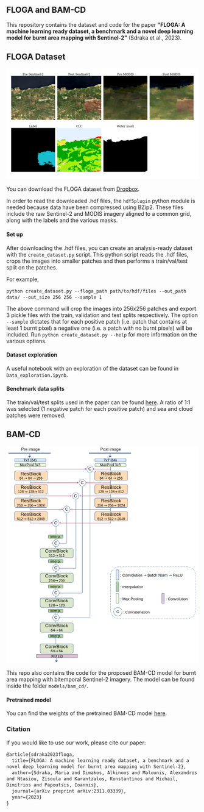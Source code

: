 ## FLOGA and BAM-CD

This repository contains the dataset and code for the paper **"FLOGA: A machine learning ready dataset, a benchmark and a novel deep learning model for burnt area mapping with Sentinel-2"** (Sdraka et al., 2023).

## FLOGA Dataset

![FLOGA sample](assets/dataset_sample.png)

You can download the FLOGA dataset from [Dropbox](https://www.dropbox.com/scl/fo/3sqbs3tioox7s5vb4jmwl/h?rlkey=5p3e7wa5al4cy9x34pmtp9g6d&dl=0).

In order to read the downloaded .hdf files, the `hdf5plugin`  python module is needed because data have been compressed using BZip2. These files include the raw Sentinel-2 and MODIS imagery aligned to a common grid, along with the labels and the various masks.

#### Set up
After downloading the .hdf files, you can create an analysis-ready dataset with the `create_dataset.py` script. This python script reads the .hdf files, crops the images into smaller patches and then performs a train/val/test split on the patches.

For example,

```
python create_dataset.py --floga_path path/to/hdf/files --out_path data/ --out_size 256 256 --sample 1
```

The above command will crop the images into 256x256 patches and export 3 pickle files with the train, validation and test splits respectively. The option `--sample` dictates that for each positive patch (i.e. patch that contains at least 1 burnt pixel) a negative one (i.e. a patch with no burnt pixels) will be included. Run `python create_dataset.py --help` for more information on the various options.

#### Dataset exploration
A useful notebook with an exploration of the dataset can be found in `Data_exploration.ipynb`.

#### Benchmark data splits
The train/val/test splits used in the paper can be found [here](https://www.dropbox.com/scl/fi/vq3tl8w5ex23lt1k7z89e/data_split.csv?rlkey=v3ph1xvfykhiljkg6rzlsytq2&dl=0). A ratio of 1:1 was selected (1 negative patch for each positive patch) and sea and cloud patches were removed.

## BAM-CD

![BAM-CD architecture](assets/bam-cd.png)

This repo also contains the code for the proposed BAM-CD model for burnt area mapping with bitemporal Sentinel-2 imagery. The model can be found inside the folder `models/bam_cd/`.

#### Pretrained model

You can find the weights of the pretrained BAM-CD model [here](https://www.dropbox.com/scl/fo/9fia0j00h539t9x6gvc9z/h?rlkey=rvl5bsmx1au796x5z76jkmmgb&dl=0).

### Citation
If you would like to use our work, please cite our paper:

```
@article{sdraka2023floga,
  title={FLOGA: A machine learning ready dataset, a benchmark and a novel deep learning model for burnt area mapping with Sentinel-2},
  author={Sdraka, Maria and Dimakos, Alkinoos and Malounis, Alexandros and Ntasiou, Zisoula and Karantzalos, Konstantinos and Michail, Dimitrios and Papoutsis, Ioannis},
  journal={arXiv preprint arXiv:2311.03339},
  year={2023}
}
```

